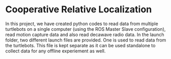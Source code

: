 # Cooperative Relative Localization

In this project, we have created python codes to read data from multiple turtlebots on a single computer (using the ROS Master Slave configuration), read motion capture data and also read decawave radio data.
In the launch folder, two different launch files are provided. One is used to read data from the turtlebots. This file is kept separate as it can be used standalone to collect data for any offline experiement as well.
